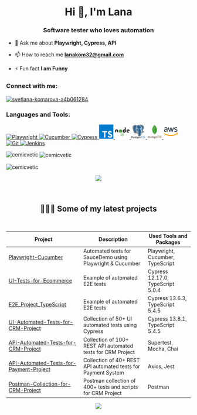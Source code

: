 <h1 align="center">Hi 👋, I'm Lana</h1>
<h3 align="center">Software tester who loves automation</h3>











- 💬 Ask me about **Playwright, Cypress, API**

- 📫 How to reach me **lanakom32@gmail.com**

- ⚡ Fun fact **I am Funny**



<h3 align="left" >Connect with me:</h3>
<p align="left">
<a href="https://www.linkedin.com/in/lana-komarova" target="blank"><img align="center" src="https://raw.githubusercontent.com/rahuldkjain/github-profile-readme-generator/master/src/images/icons/Social/linked-in-alt.svg" alt="svetlana-komarova-a4b061284" height="30" width="40" /></a>
</p>


<h3 align="left">Languages and Tools:</h3>
<p align="left">
<a href="https://playwright.dev/" target="_blank" rel="noreferrer">
<img src="https://playwright.dev/img/playwright-logo.svg" alt="Playwright" width="40" height="40"/>
</a>
<a href="https://cucumber.io/" target="_blank" rel="noreferrer">
<img src="https://avatars.githubusercontent.com/u/320565?v=4" alt="Cucumber" width="40" height="40"/>
</a>
<a href="https://www.cypress.io" target="_blank" rel="noreferrer">
<img src="https://raw.githubusercontent.com/simple-icons/simple-icons/6e46ec1fc23b60c8fd0d2f2ff46db82e16dbd75f/icons/cypress.svg" alt="Cypress" width="40" height="40"/>
</a>
<a href="https://www.typescriptlang.org/" target="_blank" rel="noreferrer">
<img src="https://raw.githubusercontent.com/devicons/devicon/master/icons/typescript/typescript-original.svg" alt="TypeScript" width="40" height="40"/>
</a>
<a href="https://nodejs.org" target="_blank" rel="noreferrer">
<img src="https://raw.githubusercontent.com/devicons/devicon/master/icons/nodejs/nodejs-original-wordmark.svg" alt="Node.js" width="40" height="40"/>
</a>
<a href="https://www.postgresql.org" target="_blank" rel="noreferrer">
<img src="https://raw.githubusercontent.com/devicons/devicon/master/icons/postgresql/postgresql-original-wordmark.svg" alt="PostgreSQL" width="40" height="40"/>
</a>
<a href="https://www.mongodb.com/" target="_blank" rel="noreferrer">
<img src="https://raw.githubusercontent.com/devicons/devicon/master/icons/mongodb/mongodb-original-wordmark.svg" alt="MongoDB" width="40" height="40"/>
</a>
<a href="https://aws.amazon.com" target="_blank" rel="noreferrer">
<img src="https://raw.githubusercontent.com/devicons/devicon/master/icons/amazonwebservices/amazonwebservices-original-wordmark.svg" alt="AWS" width="40" height="40"/>
</a>
<a href="https://git-scm.com/" target="_blank" rel="noreferrer">
<img src="https://www.vectorlogo.zone/logos/git-scm/git-scm-icon.svg" alt="Git" width="40" height="40"/>
</a>
<a href="https://www.jenkins.io" target="_blank" rel="noreferrer">
<img src="https://www.vectorlogo.zone/logos/jenkins/jenkins-icon.svg" alt="Jenkins" width="40" height="40"/>
</a>
</p>

<p><img align="left" src="https://github-readme-stats.vercel.app/api/top-langs?username=cemicvetic&show_icons=true&locale=en&layout=compact" alt="cemicvetic" /></p>


<p>&nbsp;<img align="center" src="https://github-readme-stats.vercel.app/api?username=cemicvetic&show_icons=true&locale=en" alt="cemicvetic" /></p>
<p><img align="center" src="https://github-readme-streak-stats.herokuapp.com/?user=cemicvetic&" alt="cemicvetic" /></p> 

<p  align="center">
<img src="https://user-images.githubusercontent.com/73097560/115834477-dbab4500-a447-11eb-908a-139a6edaec5c.gif">             
<br>

<div align='center'>
<p align="center"> 


## 👩🏼‍💻 **Some of my latest projects**  
<br/>

| Project | Description | Used Tools and Packages |
|---------|------------|-------------------------|
| [Playwright-Cucumber](https://github.com/cemicvetic/playwright-cucumber-tests) | Automated tests for SauceDemo using Playwright & Cucumber | Playwright, Cucumber, TypeScript |
| [UI-Tests-for-Ecommerce](https://github.com/cemicvetic/UI-Tests-for-Ecommerce) | Example of automated E2E tests | Cypress 12.17.0, TypeScript 5.0.4 |
| [E2E_Project_TypeScript](https://github.com/cemicvetic/E2E_Project_TypeScript) | Example of automated E2E tests | Cypress 13.6.3, TypeScript 5.4.5 |
| [UI-Automated-Tests-for-CRM-Project](https://github.com/cemicvetic/UI-Tests-for-CRM-Project-TypeScript) | Collection of 50+ UI automated tests using Cypress | Cypress 13.8.1, TypeScript 5.4.5 |
| [API-Automated-Tests-for-CRM-Project](https://github.com/cemicvetic/Testing-API-Automation-for-CRM-ClientBase-v5) | Collection of 100+ REST API automated tests for CRM Project | Supertest, Mocha, Chai |
| [API-Automated-Tests-for-Payment-Project](https://github.com/cemicvetic/API-Automation-Tests-for-Paysis-project) | Collection of 40+ REST API automated tests for Payment System | Axios, Jest |
| [Postman-Collection-for-CRM-Project](https://github.com/cemicvetic/CRM-ClientBase-v5-Postman-collection) | Postman collection of 400+ tests and scripts for CRM Project | Postman |


<p  align="center">
<img src="https://user-images.githubusercontent.com/73097560/115834477-dbab4500-a447-11eb-908a-139a6edaec5c.gif">             
<br>

<div align='center'>
<p align="center"> 

